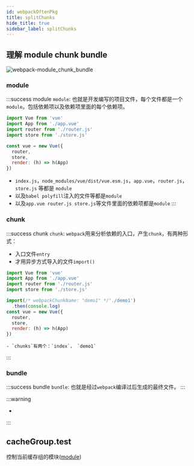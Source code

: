 ```yaml
---
id: webpackOftenPkg
title: splitChunks
hide_title: true
sidebar_label: splitChunks
---
```


## 理解 module chunk bundle

![webpack-module_chunk_bundle](/img/webpack-module_chunk_bundle.jpeg)

### module

:::success module
`module`: 也就是开发编写的项目文件，每个文件都是一个`module`。包括依赖项以及依赖项里面的每个依赖项。

  ```javascript title="index.js"
  import Vue from 'vue'
  import App from './app.vue'
  import router from './router.js'
  import store from './store.js'

  const vue = new Vue({
    router,
    store,
    render: (h) => h(App)
  })
  ```

  - `index.js`，`node_modules/vue/dist/vue.esm.js`，`app.vue`，`router.js`，`store.js` 等都是 `module`
  - 以及`babel polyfill`注入的文件等都是`module`
  - 以及`app.vue router.js store.js`等文件里面的依赖项都是`module`
:::

### chunk

:::success chunk
`chunk`: `webpack`用来分析依赖的入口，产生`chunk`，有两种形式：
  - 入口文件`entry`
  - 才用异步方式导入的文件`import()`

  ```javascript
  import Vue from 'vue'
  import App from './app.vue'
  import router from './router.js'
  import store from './store.js'

  import(/* webpackChunkName: "demo1" */'./demo1')
    .then(console.log)
  const vue = new Vue({
    router,
    store,
    render: (h) => h(App)
  })
  ```

    - `chunks`有两个：`index`， `demo1`

:::

### bundle

:::success bundle
`bundle`: 也就是经过`webpack`编译过后生成的最终文件。
:::

:::warning

- 
:::

## cacheGroup.test

控制当前缓存组的模块([module](#module))
